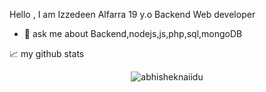 Hello , I am Izzedeen Alfarra 
19 y.o Backend Web developer
- 💬 ask me about Backend,nodejs,js,php,sql,mongoDB

📈 my github stats
<p align="center"> <img src="https://github-readme-stats.vercel.app/api?username=x3azfx&show_icons=true&theme=gotham" alt="abhisheknaiidu" />




